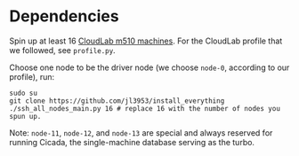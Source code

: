 # Dependencies

Spin up at least 16 [CloudLab m510 machines](https://docs.cloudlab.us/hardware.html). 
For the CloudLab profile that we followed, see `profile.py`.

Choose one node to be the driver node (we choose `node-0`, according to our profile), run:
```
sudo su
git clone https://github.com/jl3953/install_everything
./ssh_all_nodes_main.py 16 # replace 16 with the number of nodes you spun up.

```

Note: `node-11`, `node-12`, and `node-13` are special and always reserved
for running Cicada, the single-machine database serving as the turbo.

